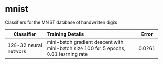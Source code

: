 # mnist
Classifiers for the MNIST database of handwritten digits

| Classifier    | Training Details   | Error  |
| ------------- |:-------------------|:------:|
| 128-32 neural network | mini-batch gradient descent with mini-batch size 100 for 5 epochs, 0.01 learning rate | 0.0261 |